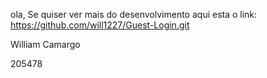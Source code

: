 ola, Se quiser ver mais do desenvolvimento aqui esta o link: https://github.com/will1227/Guest-Login.git



William Camargo

205478
